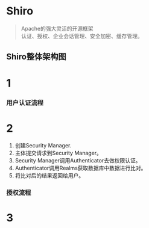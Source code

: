 # Shiro
> Apache的强大灵活的开源框架  
> 认证、授权、企业会话管理、安全加密、缓存管理。


## Shiro整体架构图
# 1

### 用户认证流程
# 2
1.	创建Security Manager.
2.	主体提交请求到Security Manager。
3.	Security Manager调用Authenticator去做权限认证。
4.	Authenticator调用Realms获取数据库中数据进行比对。
5.	将比对后的结果返回给用户。
### 授权流程
# 3
